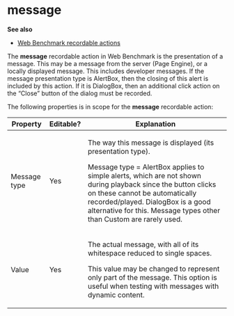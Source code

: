 # message

**See also**

- [Web Benchmark recordable actions](/docs/Web%20and%20app%20UIs/Web%20Benchmark%20recordable%20actions)

The **message** recordable action in Web Benchmark is the presentation of a message. This may be a message from the server (Page Engine), or a locally displayed message. This includes developer messages.
If the message presentation type is AlertBox, then the closing of this alert is included by this action. If it is DialogBox, then an additional click action on the “Close” button of the dialog must be recorded.

The following properties is in scope for the **message** recordable action:

|**Property**|**Editable?**|**Explanation**|
|--------|--------|--------|
|Message type|Yes     |<p>The way this message is displayed (its presentation type).</p><p>Message type = AlertBox applies to simple alerts, which are not shown during playback since the button clicks on these cannot be automatically recorded/played. DialogBox is a good alternative for this. Message types other than Custom are rarely used.</p>|
|Value   |Yes     |<p>The actual message, with all of its whitespace reduced to single spaces.</p><p>This value may be changed to represent only part of the message. This option is useful when testing with messages with dynamic content.</p>|



 